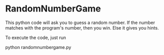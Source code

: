 # RandomNumberGame
 This python code will ask you to guess a random number. If the number matches with the program's number, then you win. Else it gives you hints.
 
 To execute the code, just run
 
 python randomnumbergame.py
